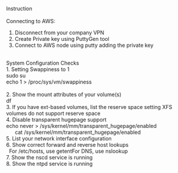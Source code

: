 Instruction<br>
<br>
Connecting to AWS:
<br>
1. Disconnect from your company VPN <br>
2. Create Private key using PuttyGen tool<br>
3. Connect to AWS node using putty adding the private key <br>
<br>
System Configuration Checks<br>
1. Setting Swappiness to 1<br>
sudo su<br>
echo 1 > /proc/sys/vm/swappiness<br>
<br>
2. Show the mount attributes of your volume(s)<br>
df<br>
3. If you have ext-based volumes, list the reserve space setting XFS volumes do not support reserve space<br>
4. Disable transparent hugepage support<br>
      echo never > /sys/kernel/mm/transparent_hugepage/enabled<br>
       cat /sys/kernel/mm/transparent_hugepage/enabled<br>
5. List your network interface configuration<br>
6. Show correct forward and reverse host lookups<br>
   For /etc/hosts, use getentFor DNS, use nslookup<br>
7. Show the nscd service is running<br>
8. Show the ntpd service is running<br>
